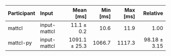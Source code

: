 | Participant | Input | Mean [ms] | Min [ms] | Max [ms] | Relative |
|:---|:---|---:|---:|---:|---:|
| mattcl | input-mattcl | 11.1 ± 0.2 | 10.6 | 11.9 | 1.00 |
| mattcl-py | input-mattcl | 1091.1 ± 25.3 | 1066.7 | 1117.3 | 98.18 ± 3.15 |
